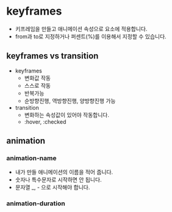 # keyframes

- 키프레임을 만들고 애니메이션 속성으로 요소에 적용합니다.
- from과 to로 지정하거나 퍼센트(%)를 이용해서 지정할 수 있습니다.

## keyframes vs transition

- keyframes
  - 변화값 작동
  - 스스로 작동
  - 반복가능
  - 순방향진행, 역방향진행, 양방향진행 가능
- transition
  - 변화하는 속성값이 있어야 작동합니다.
  - :hover, :checked

## animation

### animation-name

- 내가 만들 애니메이션의 이름을 적어 줍니다.
- 숫자나 특수문자로 시작하면 안 됩니다.
- 문자열 \_, - 으로 시작해야 합니다.

### animation-duration
